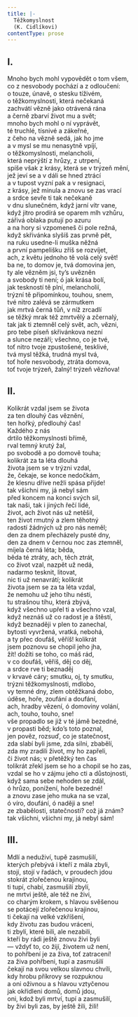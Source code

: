 ```yaml
---
title: |-
  Těžkomyslnost
  (K. Cidlíkovi)
contentType: prose
---
```


## I.

Mnoho bych mohl vypovědět o tom všem,  
co z nesvobody pochází a z odloučení:  
o touze, únavě, o stesku tíživém,  
o těžkomyslnosti, která nečekaná  
zachvátí vězně jako otrávená rána  
a černě zbarví život mu a svět;  
mnoho bych mohl o ní vyprávět,  
té truchlé, tísnivé a zákeřné,  
z čeho na vězně sedá, jak ho jme  
a v mysl se mu nenasytně vpíjí,  
o těžkomyslnosti, melancholii,  
která neprýští z hrůzy, z utrpení,  
spíše však z krásy, která se v trýzeň mění,  
jež jeví se a v dáli se hned ztrácí  
a v tupost vyzní pak a v resignaci,  
z krásy, jež minula a znovu se zas vrací  
a srdce sevře ti tak nečekaně  
v dnu slunečném, když jarní vítr vane,  
když jitro prodírá se oparem mlh vzhůru,  
zářivá oblaka putují po azuru  
a na hory si vzpomeneš či pole režná,  
když skřivánka slyšíš zas prvně pět,  
na ruku usedne-li muška něžná  
a první pampelišku zříš se rozvíjet,  
ach, z květu jednoho tě volá celý svět!  
ba ne, to domov je, tvá domovina jen,  
ty ale vězněm jsi, ty’s uvězněn  
a svobody ti není; ó jak krása bolí,  
jak teskností tě plní, melancholií,  
trýzní tě připomínkou, touhou, snem,  
tvé nitro zalévá se zármutkem  
jak mrtvá černá tůň, v níž zrcadlí  
se těžký mrak též zmrtvělý a zčernalý,  
tak jak ti ztemněl celý svět, ach, vězni,  
pro tebe píseň skřivánkova nezní  
a slunce nezáří; všechno, co je tvé,  
toť nitro tvoje zpustošené, tesklivé,  
tvá mysl těžká, trudná mysl tvá,  
toť hoře nesvobody, ztráta domova,  
toť tvoje trýzeň, žalný! trýzeň vězňova!

## II.

Kolikrát vzdal jsem se života  
za ten dlouhý čas věznění,  
ten hořký, předlouhý čas!  
Každého z nás  
drtilo těžkomyslnosti břímě,  
rval temný krutý žal,  
po svobodě a po domově touha;  
kolikrát za ta léta dlouhá  
života jsem se v trýzni vzdal,  
že, čekaje, se konce nedočkám,  
že klesnu dříve nežli spása přijde!  
tak všichni my, já nebyl sám  
před koncem na konci svých sil,  
tak naši, tak i jiných řečí lidé,  
život, ach život nás už netěšil,  
ten život rmutný a zlem těhotný  
radostí žádných už pro nás neměl;  
den za dnem přecházely pusté dny,  
den za dnem v černou noc zas ztemněl,  
míjela černá léta; běda,  
běda té ztráty, ach, těch ztrát,  
co život vzal, nazpět už nedá,  
nadarmo tesknit, litovat,  
nic ti už nenavrátí; kolikrát  
života jsem se za ta léta vzdal,  
že nemohu už jeho tíhu nésti,  
tu strašnou tíhu, která zbývá,  
když všechno upřel ti a všechno vzal,  
když neznáš už co radost je a štěstí,  
když beznaději v plen to zanechal,  
bytosti vyvržená, vratká, nebohá,  
a ty přec doufáš, věříš! kolikrát  
jsem poznovu se chopil jeho jha,  
žít! dožíti se toho, co máš rád,  
v co doufáš, věříš, děj co děj,  
a srdce rve ti beznaděj  
v krvavé cáry; smutku, oj, ty smutku,  
trýzni těžkomyslnosti, mdlobo,  
vy temné dny, zlem obtěžkaná dobo,  
úděse, hoře, zoufání a doufání,  
ach, hradby vězení, ó domoviny volání,  
ach, touho, touho, sne!  
vše propadlo se již v té jámě bezedné,  
v propasti běd; kdo’s toto poznal,  
jen pověz, rozsuď, co je statečnost,  
zda slabí byli jsme, zda silni, zbabělí,  
zda my zradili život, my ho zapřeli,  
či život nás; v přetěžký ten čas  
tolikrát zřekl jsem se ho a chopil se ho zas,  
vzdal se ho v zájmu jeho cti a důstojnosti,  
když sama sebe nehoden se zdál,  
ó hrůzo, ponížení, hoře bezedné!  
a znovu zase jeho muka na se vzal,  
ó víro, doufání, ó naději a sne!  
ze zbabělosti, statečnosti? což já znám?  
tak všichni, všichni my, já nebyl sám!

## III.

Mdlí a neduživí, tupě zasmušilí,  
kterých přebývá i kteří z mála zbyli,  
stojí, stojí v řadách, v proudech jdou  
stokrát zlořečenou krajinou,  
ti tupí, chabí, zasmušilí zbylí,  
ne mrtvi ještě, ale též ne živi,  
co charým krokem, s hlavou svěšenou  
se potácejí zlořečenou krajinou,  
ti čekají na velké vzkříšení,  
kdy životu zas budou vráceni,  
ti zbylí, které bili, ale nezabili,  
kteří by rádi ještě znovu živi byli  
— vždyť to, co žijí, životem už není,  
to pohřbení je za živa, toť zatracení!  
za živa pohřbeni, tupí a zasmušilí  
čekají na svou velkou slavnou chvíli,  
kdy hrobu příkrovy se rozpuknou  
a oni oživnou a s hlavou vztyčenou  
jak okřídleni domů, domů jdou,  
oni, kdož byli mrtví, tupí a zasmušilí,  
by živi byli zas, by ještě žili, žili!
